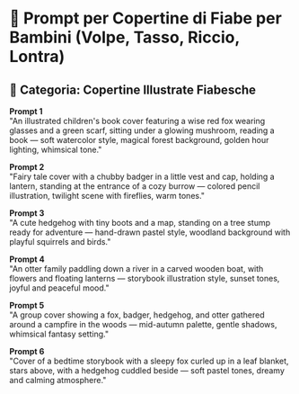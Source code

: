 # 🦊 Prompt per Copertine di Fiabe per Bambini (Volpe, Tasso, Riccio, Lontra)

## 🎨 Categoria: Copertine Illustrate Fiabesche

**Prompt 1**  
"An illustrated children's book cover featuring a wise red fox wearing glasses and a green scarf, sitting under a glowing mushroom, reading a book — soft watercolor style, magical forest background, golden hour lighting, whimsical tone."

**Prompt 2**  
"Fairy tale cover with a chubby badger in a little vest and cap, holding a lantern, standing at the entrance of a cozy burrow — colored pencil illustration, twilight scene with fireflies, warm tones."

**Prompt 3**  
"A cute hedgehog with tiny boots and a map, standing on a tree stump ready for adventure — hand-drawn pastel style, woodland background with playful squirrels and birds."

**Prompt 4**  
"An otter family paddling down a river in a carved wooden boat, with flowers and floating lanterns — storybook illustration style, sunset tones, joyful and peaceful mood."

**Prompt 5**  
"A group cover showing a fox, badger, hedgehog, and otter gathered around a campfire in the woods — mid-autumn palette, gentle shadows, whimsical fantasy setting."

**Prompt 6**  
"Cover of a bedtime storybook with a sleepy fox curled up in a leaf blanket, stars above, with a hedgehog cuddled beside — soft pastel tones, dreamy and calming atmosphere."